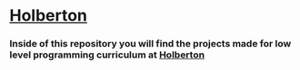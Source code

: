 # [Holberton](https://www.holbertonschool.com)

### Inside of this repository you will find the projects made for low level programming curriculum at [Holberton](https://www.holbertonschool.com)